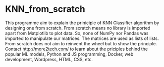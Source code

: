 # KNN_from_scratch
This programme aim to explain the priniciple of KNN Classifier algorithm by designing one from scratch.
From scratch means no library is imported apart from Matplotlib to plot data.
So, none of NumPy nor Pandas was imported to manipulate our matrices.
The matrices are used as lists of lists.
From scratch does not aim to reinvent the wheel but to show the principle.
Contact http://more2tech.com/ to learn about the priciples behind the popular ML models, Python and JS programming, Docker, web development, Wordpress, HTML, CSS, etc. 
